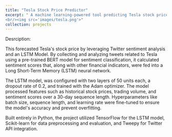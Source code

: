 ```yaml
---
title: "Tesla Stock Price Predictor"
excerpt: " A machine learning-powered tool predicting Tesla stock prices using real-time Twitter sentiment analysis.
<br/><img src='images/tesla.png'>"
collection: projects
---
```

Desrciption:

This forecasted Tesla's stock price by leveraging Twitter sentiment analysis and an LSTM Model. By collecting and analyzing tweets related to Tesla using a pre-trained BERT model for sentiment classification, it calculated sentiment scores that, along with other financial indicators, were fed into a Long Short-Term Memory (LSTM) neural network.

The LSTM model, was configured with two layers of 50 units each, a dropout rate of 0.2, and trained with the Adam optimizer. The model processed features such as historical stock prices, trading volume, and sentiment scores over a 30-day sequence length. Hyperparameters like batch size, sequence length, and learning rate were fine-tuned to ensure the model's accuracy and prevent overfitting.

Built entirely in Python, the project utilized TensorFlow for the LSTM model, Scikit-learn for data preprocessing and evaluation, and Tweepy for Twitter API integration. 